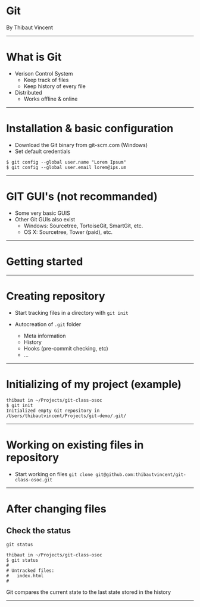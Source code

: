 <!-- $theme: gaia -->

Git
===
By Thibaut Vincent

---

# What is Git
- Verison Control System
	- Keep track of files
	- Keep history of every file
- Distributed
	- Works offline & online

---


# Installation & basic configuration

- Download the Git binary from git-scm.com (Windows)
- Set default credentials
```
$ git config --global user.name "Lorem Ipsum"
$ git config --global user.email lorem@ips.um
```

---

# GIT GUI's (not recommanded)
- Some very basic GUIS
- Other Git GUIs also exist
	- Windows: Sourcetree, TortoiseGit, SmartGit, etc.
	- OS X: Sourcetree, Tower (paid), etc.

---

# Getting started

---

# Creating repository
- Start tracking files in a directory with
`git init`

- Autocreation of `.git` folder
	- Meta information
	- History
	- Hooks (pre-commit checking, etc)
	- ...

---

# Initializing of my project (example)
```terminal
thibaut in ~/Projects/git-class-osoc
$ git init
Initialized empty Git repository in /Users/thibautvincent/Projects/git-demo/.git/
```

---

# Working on existing files in repository
- Start working on files
 `git clone git@github.com:thibautvincent/git-class-osoc.git`

---

# After changing files

## Check the status
`git status`
```terminal
thibaut in ~/Projects/git-class-osoc
$ git status
#
# Untracked files:
#	index.html
#
```
Git compares the current state to the last state stored in the history

---
